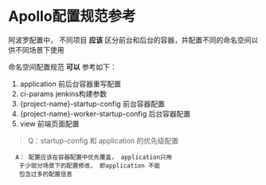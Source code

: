 # Apollo配置规范参考

阿波罗配置中， 不同项目 **应该** 区分前台和后台的容器，并配置不同的命名空间以供不同场景下使用

命名空间配置规范 **可以** 参考如下：
1. application 前后台容器重写配置
2. ci-params jenkins构建参数
3. {project-name}-startup-config 前台容器配置
4. {project-name}-worker-startup-config 后台容器配置
5. view 前端页面配置

> Q：startup-config 和 application 的优先级配置

```text
  A： 配置应该在容器配置中优先覆盖， application只用
   于少部分场景下的配置修改， 即application 不能
   包含过多的配置信息
```
